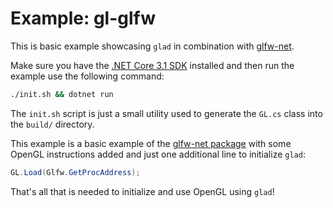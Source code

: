Example: gl-glfw
================

This is basic example showcasing `glad` in combination with
[glfw-net](https://www.nuget.org/packages/glfw-net).

Make sure you have the
[.NET Core 3.1 SDK](https://dotnet.microsoft.com/download) installed
and then run the example use the following command:

```sh
./init.sh && dotnet run
```

The `init.sh` script is just a small utility used to generate
the `GL.cs` class into the `build/` directory.

This example is a basic example of the
[glfw-net package](https://www.nuget.org/packages/glfw-net) with some
OpenGL instructions added and just one additional line
to initialize `glad`:

```c#
GL.Load(Glfw.GetProcAddress);
```

That's all that is needed to initialize and use OpenGL using `glad`!
